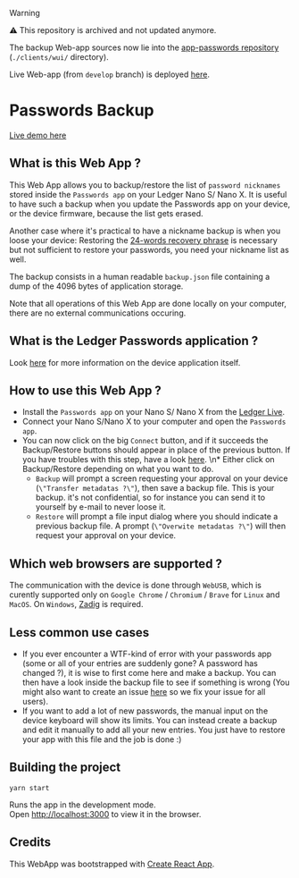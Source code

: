 > [!WARNING]
> :warning: This repository is archived and not updated anymore.
>
> The backup Web-app sources now lie into the [app-passwords repository](https://github.com/LedgerHQ/app-passwords)
> (`./clients/wui/` directory).
>
> Live Web-app (from `develop` branch) is deployed [here](https://ledgerhq.github.io/app-passwords/).

# Passwords Backup

[Live demo here](https://blog.ledger.com/passwords-backup/)

## What is this Web App ?

This Web App allows you to backup/restore the list of `password nicknames` stored inside the `Passwords app` on your Ledger Nano S/ Nano X.
It is useful to have such a backup when you update the Passwords app on your device, or the device firmware, because the list gets erased.

Another case where it's practical to have a nickname backup is when you loose your device: Restoring the [24-words recovery phrase](https://www.ledger.com/academy/crypto/what-is-a-recovery-phrase) is necessary but not sufficient to restore your passwords, you need your nickname list as well.

The backup consists in a human readable `backup.json` file containing a dump of the 4096 bytes of application storage.

Note that all operations of this Web App are done locally on your computer, there are no external communications occuring.

## What is the Ledger Passwords application ?

Look [here](https://github.com/LedgerHQ/app-passwords/blob/master/README.md) for more information on the device application itself.

## How to use this Web App ?

- Install the `Passwords app` on your Nano S/ Nano X from the [Ledger Live](https://support.ledger.com/hc/en-us/articles/360006523674-Install-uninstall-and-update-apps).
- Connect your Nano S/Nano X to your computer and open the `Passwords app`.
- You can now click on the big `Connect` button, and if it succeeds the Backup/Restore buttons should appear in place of the previous button. If you have troubles with this step, have a look [here](https://support.ledger.com/hc/en-us/articles/115005165269-Fix-connection-issues). \n\* Either click on Backup/Restore depending on what you want to do.
  - `Backup` will prompt a screen requesting your approval on your device (`\"Transfer metadatas ?\"`), then save a backup file. This is your backup. it's not confidential, so for instance you can send it to yourself by e-mail to never loose it.
  - `Restore` will prompt a file input dialog where you should indicate a previous backup file. A prompt (`\"Overwite metadatas ?\"`) will then request your approval on your device.

## Which web browsers are supported ?

The communication with the device is done through `WebUSB`, which is curently supported only on `Google Chrome` / `Chromium` / `Brave` for `Linux` and `MacOS`. On `Windows`, [Zadig](https://github.com/WICG/webusb/issues/143) is required.

## Less common use cases

- If you ever encounter a WTF-kind of error with your passwords app (some or all of your entries are suddenly gone? A password has changed ?), it is wise to first come here and make a backup. You can then have a look inside the backup file to see if something is wrong (You might also want to create an issue [here](https://github.com/LedgerHQ/app-passwords/issues) so we fix your issue for all users).
- If you want to add a lot of new passwords, the manual input on the device keyboard will show its limits. You can instead create a backup and edit it manually to add all your new entries. You just have to restore your app with this file and the job is done :)

## Building the project

`yarn start`

Runs the app in the development mode.\
Open [http://localhost:3000](http://localhost:3000) to view it in the browser.

## Credits

This WebApp was bootstrapped with [Create React App](https://github.com/facebook/create-react-app).
